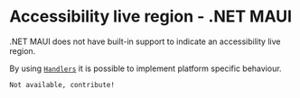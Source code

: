 # Accessibility live region - .NET MAUI

.NET MAUI does not have built-in support to indicate an accessibility live region.

By using [`Handlers`](https://learn.microsoft.com/en-us/dotnet/maui/user-interface/handlers/?view=net-maui-8.0) it is possible to implement platform specific behaviour. 

```xml
Not available, contribute!
```
